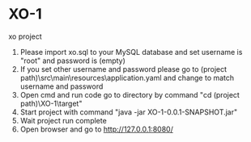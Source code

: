 # XO-1
 xo project

1. Please import xo.sql to your MySQL database and set username is "root" and password is (empty)
2. If you set other username and password please go to (project path)\src\main\resources\application.yaml and change to match username and password
3. Open cmd and run code go to directory by command "cd (project path)\XO-1\target"
4. Start project with command "java -jar XO-1-0.0.1-SNAPSHOT.jar"
5. Wait project run complete
6. Open browser and go to http://127.0.0.1:8080/
